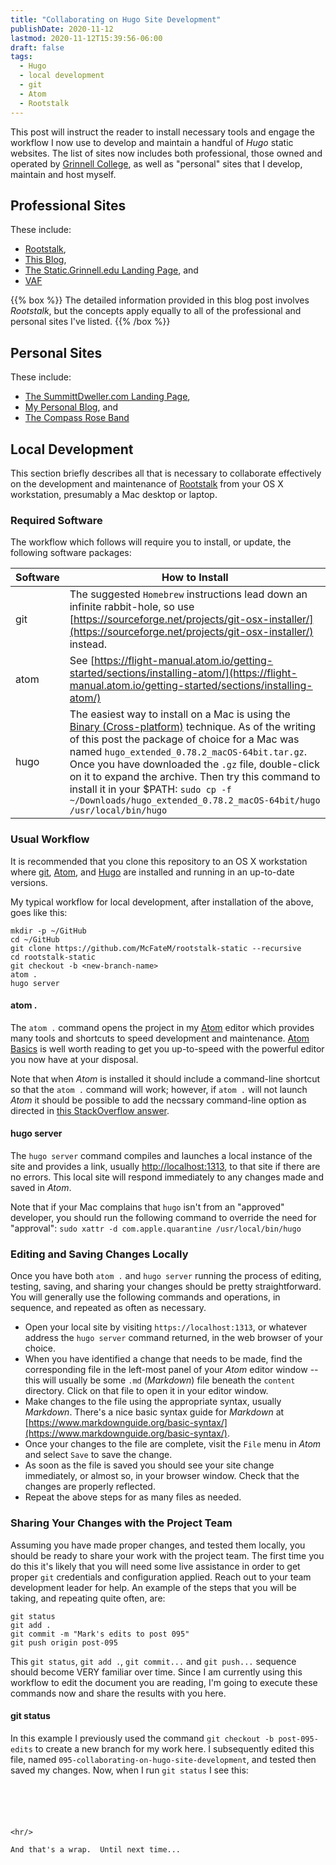 ```yaml
---
title: "Collaborating on Hugo Site Development"
publishDate: 2020-11-12
lastmod: 2020-11-12T15:39:56-06:00
draft: false
tags:
  - Hugo
  - local development
  - git
  - Atom
  - Rootstalk
---
```


This post will instruct the reader to install necessary tools and engage the workflow I now use to develop and maintain a handful of _Hugo_ static websites. The list of sites now includes both professional, those owned and operated by [Grinnell College](https://grinnell.edu), as well as "personal" sites that I develop, maintain and host myself.

## Professional Sites
These include:

  - [Rootstalk](https://rootstalk.grinnell.edu),
  - [This Blog](https://static.grinnell.edu/blogs/McFateM),
  - [The Static.Grinnell.edu Landing Page](https://static.grinnell.edu), and
  - [VAF](https://vaf.grinnell.edu)

{{% box %}}
The detailed information provided in this blog post involves _Rootstalk_, but the concepts apply equally to all of the professional and personal sites I've listed.
{{% /box %}}

## Personal Sites
These include:

  - [The SummittDweller.com Landing Page](https://summittdweller.com),
  - [My Personal Blog](https://summittdweller.com/blogs/mark), and
  - [The Compass Rose Band](https://compassroseband.net/)

## Local Development
This section briefly describes all that is necessary to collaborate effectively on the development and maintenance of [Rootstalk](https://rootstalk.grinnell.edu) from your OS X workstation, presumably a Mac desktop or laptop.

### Required Software
The workflow which follows will require you to install, or update, the following software packages:

| Software | How to Install |
| --- | --- |
| git | The suggested `Homebrew` instructions lead down an infinite rabbit-hole, so use [https://sourceforge.net/projects/git-osx-installer/](https://sourceforge.net/projects/git-osx-installer/) instead. |
| atom | See [https://flight-manual.atom.io/getting-started/sections/installing-atom/](https://flight-manual.atom.io/getting-started/sections/installing-atom/) |
| hugo | The easiest way to install on a Mac is using the [Binary (Cross-platform)](https://gohugo.io/getting-started/installing/#binary-cross-platform) technique.  As of the writing of this post the package of choice for a Mac was named `hugo_extended_0.78.2_macOS-64bit.tar.gz`. Once you have downloaded the `.gz` file, double-click on it to expand the archive.  Then try this command to install it in your $PATH: `sudo cp -f ~/Downloads/hugo_extended_0.78.2_macOS-64bit/hugo /usr/local/bin/hugo`|

### Usual Workflow
It is recommended that you clone this repository to an OS X workstation where [git](https://git-scm.com), [Atom](https://atom.io), and [Hugo](https://gohugo.io) are installed and running in an up-to-date versions.

My typical workflow for local development, after installation of the above, goes like this:

```
mkdir -p ~/GitHub
cd ~/GitHub
git clone https://github.com/McFateM/rootstalk-static --recursive
cd rootstalk-static
git checkout -b <new-branch-name>
atom .
hugo server
```

#### atom .
The `atom .` command opens the project in my [Atom](https://atom.io) editor which provides many tools and shortcuts to speed development and maintenance. [Atom Basics](https://flight-manual.atom.io/getting-started/sections/atom-basics/) is well worth reading to get you up-to-speed with the powerful editor you now have at your disposal.

Note that when _Atom_ is installed it should include a command-line shortcut so that the `atom .` command will work; however, if `atom .` will not launch _Atom_ it should be possible to add the necssary command-line option as directed in [this StackOverflow answer](https://stackoverflow.com/a/23666354).

#### hugo server
The `hugo server` command compiles and launches a local instance of the site and provides a link, usually [http://localhost:1313](http://localhost:1313/), to that site if there are no errors.  This local site will respond immediately to any changes made and saved in _Atom_.

Note that if your Mac complains that `hugo` isn't from an "approved" developer, you should run the following command to override the need for "approval": `sudo xattr -d com.apple.quarantine /usr/local/bin/hugo`

### Editing and Saving Changes Locally
Once you have both `atom .` and `hugo server` running the process of editing, testing, saving, and sharing your changes should be pretty straightforward.  You will generally use the following commands and operations, in sequence, and repeated as often as necessary.

  - Open your local site by visiting `https://localhost:1313`, or whatever address the `hugo server` command returned, in the web browser of your choice.
  - When you have identified a change that needs to be made, find the corresponding file in the left-most panel of your _Atom_ editor window -- this will usually be some `.md` (_Markdown_) file beneath the `content` directory.  Click on that file to open it in your editor window.
  - Make changes to the file using the appropriate syntax, usually _Markdown_.  There's a nice basic syntax guide for _Markdown_ at [https://www.markdownguide.org/basic-syntax/](https://www.markdownguide.org/basic-syntax/).
  - Once your changes to the file are complete, visit the `File` menu in _Atom_ and select `Save` to save the change.
  - As soon as the file is saved you should see your site change immediately, or almost so, in your browser window.  Check that the changes are properly reflected.
  - Repeat the above steps for as many files as needed.

### Sharing Your Changes with the Project Team
Assuming you have made proper changes, and tested them locally, you should be ready to share your work with the project team.  The first time you do this it's likely that you will need some live assistance in order to get proper `git` credentials and configuration applied.  Reach out to your team development leader for help.  An example of the steps that you will be taking, and repeating quite often, are:

```
git status
git add .
git commit -m "Mark's edits to post 095"
git push origin post-095
```

This `git status`, `git add .`, `git commit...` and `git push...` sequence should become VERY familiar over time.  Since I am currently using this workflow to edit the document you are reading, I'm going to execute these commands now and share the results with you here.

#### git status
In this example I previously used the command `git checkout -b post-095-edits` to create a new branch for my work here. I subsequently edited this file, named `095-collaborating-on-hugo-site-development`, and tested then saved my changes.  Now, when I run `git status` I see this:

```





<hr/>

And that's a wrap.  Until next time...
